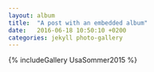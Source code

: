 ```yaml
---
layout: album
title:  "A post with an embedded album"
date:   2016-06-18 10:50:10 +0200
categories: jekyll photo-gallery
---
```


{% includeGallery UsaSommer2015 %}